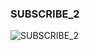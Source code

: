 ### SUBSCRIBE_2

![SUBSCRIBE_2](https://user-images.githubusercontent.com/116869307/214154175-8260c074-bebf-4c3e-8cc5-361d1e969f9c.png)






































